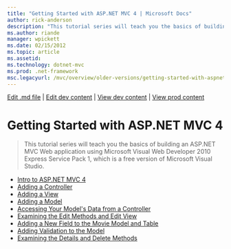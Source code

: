 ```yaml
---
title: "Getting Started with ASP.NET MVC 4 | Microsoft Docs"
author: rick-anderson
description: "This tutorial series will teach you the basics of building an ASP.NET MVC Web application using Microsoft Visual Web Developer 2010 Express Service Pack 1, w..."
ms.author: riande
manager: wpickett
ms.date: 02/15/2012
ms.topic: article
ms.assetid: 
ms.technology: dotnet-mvc
ms.prod: .net-framework
msc.legacyurl: /mvc/overview/older-versions/getting-started-with-aspnet-mvc4
---
```

[Edit .md file](C:\Projects\msc\dev\Msc.Www\Web.ASP\App_Data\github\mvc\overview\older-versions\index.md) | [Edit dev content](http://www.aspdev.net/umbraco#/content/content/edit/37144) | [View dev content](http://docs.aspdev.net/tutorials/mvc/overview/older-versions/getting-started-with-aspnet-mvc4/index.html) | [View prod content](http://www.asp.net/mvc/overview/older-versions/getting-started-with-aspnet-mvc4)

Getting Started with ASP.NET MVC 4
====================
> This tutorial series will teach you the basics of building an ASP.NET MVC Web application using Microsoft Visual Web Developer 2010 Express Service Pack 1, which is a free version of Microsoft Visual Studio.


- [Intro to ASP.NET MVC 4](intro-to-aspnet-mvc-4.md)
- [Adding a Controller](adding-a-controller.md)
- [Adding a View](adding-a-view.md)
- [Adding a Model](adding-a-model.md)
- [Accessing Your Model's Data from a Controller](accessing-your-models-data-from-a-controller.md)
- [Examining the Edit Methods and Edit View](examining-the-edit-methods-and-edit-view.md)
- [Adding a New Field to the Movie Model and Table](adding-a-new-field-to-the-movie-model-and-table.md)
- [Adding Validation to the Model](adding-validation-to-the-model.md)
- [Examining the Details and Delete Methods](examining-the-details-and-delete-methods.md)